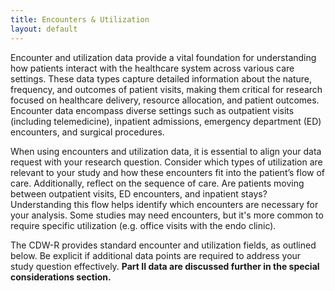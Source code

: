 ```yaml
---
title: Encounters & Utilization
layout: default
---
```

Encounter and utilization data provide a vital foundation for understanding how patients interact with the healthcare system across various care settings. These data types capture detailed information about the nature, frequency, and outcomes of patient visits, making them critical for research focused on healthcare delivery, resource allocation, and patient outcomes. Encounter data encompass diverse settings such as outpatient visits (including telemedicine), inpatient admissions, emergency department (ED) encounters, and surgical procedures.


When using encounters and utilization data, it is essential to align your data request with your research question. Consider which types of utilization are relevant to your study and how these encounters fit into the patient’s flow of care. Additionally, reflect on the sequence of care. Are patients moving between outpatient visits, ED encounters, and inpatient stays? Understanding this flow helps identify which encounters are necessary for your analysis. Some studies may need encounters, but it's more common to require specific utilization (e.g. office visits with the endo clinic). 

The CDW-R provides standard encounter and utilization fields, as outlined below. Be explicit if additional data points are required to address your study question effectively. **Part II data are discussed further in the special considerations section.**

<!--
## CDW-R Curated Variables & Definitions
### Primary Care Encounters
### Part II Encounters

## Outpatient Encounters

## Emergency Encounters

## Inpatient Admissions

## Surgical Encounters
-->
